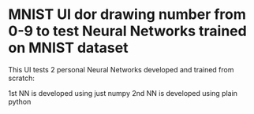 # MNIST UI dor drawing number from 0-9 to test Neural Networks trained on MNIST dataset

This UI tests 2 personal Neural Networks developed and trained from scratch:

1st NN is developed using just numpy
2nd NN is developed using plain python
